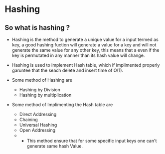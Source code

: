# Hashing

## So what is hashing ?
- Hashing is the method to generate a unique value for a input termed as key, a good hashing fuction will generate a value for a key and will not generate the same value for any other key, this means that a even if the key is permutated in any manner than its hash value will change.

- Hashing is used  to implement Hash table, which if implimented properly garuntee that the seach delete and insert time of O(1).
- Some method of Hashing are 
  -  Hashing by Division 
  -  Hashing by multiplication

- Some method of Implimenting the Hash table are 
  - Direct Addressing 
  - Chaining
  - Universal Hashing
  - Open Addressing 
  - - This method ensure that for some specific input keys one can't generate same hash Value.
   
